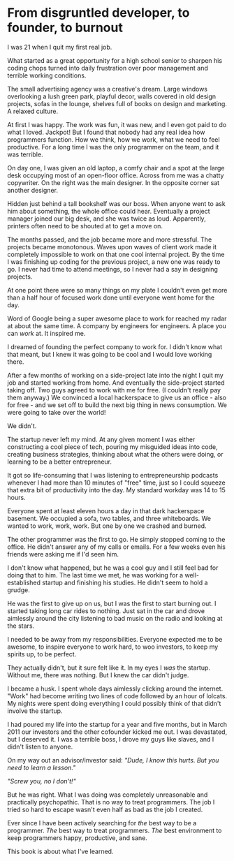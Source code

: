 # From disgruntled developer, to founder, to burnout

I was 21 when I quit my first real job.

What started as a great opportunity for a high school senior to sharpen his coding chops turned into daily frustration over poor management and terrible working conditions.

The small advertising agency was a creative's dream. Large windows overlooking a lush green park, playful decor, walls covered in old design projects, sofas in the lounge, shelves full of books on design and marketing. A relaxed culture.

At first I was happy. The work was fun, it was new, and I even got paid to do what I loved. Jackpot! But I found that nobody had any real idea how programmers function. How we think, how we work, what we need to feel productive. For a long time I was the only programmer on the team, and it was terrible.

On day one, I was given an old laptop, a comfy chair and a spot at the large desk occupying most of an open-floor office. Across from me was a chatty copywriter. On the right was the main designer. In the opposite corner sat another designer.

Hidden just behind a tall bookshelf was our boss. When anyone went to ask him about something, the whole office could hear. Eventually a project manager joined our big desk, and she was twice as loud. Apparently, printers often need to be shouted at to get a move on.

The months passed, and the job became more and more stressful. The projects became monotonous. Waves upon waves of client work made it completely impossible to work on that one cool internal project. By the time I was finishing up coding for the previous project, a new one was ready to go.  I never had time to attend meetings, so I never had a say in designing projects.

At one point there were so many things on my plate I couldn't even get more than a half hour of focused work done until everyone went home for the day.

Word of Google being a super awesome place to work for reached my radar at about the same time. A company by engineers for engineers. A place you can _work_ at.  It inspired me.

I dreamed of founding the perfect company to work for. I didn't know what that meant, but I knew it was going to be cool and I would love working there.

After a few months of working on a side-project late into the night I quit my job and started working from home.  And eventually the side-project started taking off. Two guys agreed to work with me for free. (I couldn't really pay them anyway.) We convinced a local hackerspace to give us an office - also for free - and we set off to build the next big thing in news consumption. We were going to take over the world!

We didn't.

The startup never left my mind. At any given moment I was either constructing a cool piece of tech, pouring my misguided ideas into code, creating business strategies, thinking about what the others were doing, or learning to be a better entrepreneur.

It got so life-consuming that I was listening to entrepreneurship podcasts whenever I had more than 10 minutes of "free" time, just so I could squeeze that extra bit of productivity into the day. My standard workday was 14 to 15 hours. 

Everyone spent at least eleven hours a day in that dark hackerspace basement. We occupied a sofa, two tables, and three whiteboards.  We wanted to work, work, work. But one by one we crashed and burned.

The other programmer was the first to go. He simply stopped coming to the office. He didn't answer any of my calls or emails. For a few weeks even his friends were asking me if I'd seen him.

I don't know what happened, but he was a cool guy and I still feel bad for doing that to him. The last time we met, he was working for a well-established startup and finishing his studies. He didn't seem to hold a grudge.

He was the first to give up on us, but I was the first to start burning out. I started taking long car rides to nothing. Just sat in the car and drove aimlessly around the city listening to bad music on the radio and looking at the stars.

I needed to be away from my responsibilities. Everyone expected me to be awesome, to inspire everyone to work hard, to woo investors, to keep my spirits up, to be perfect.

They actually didn't, but it sure felt like it. In my eyes I _was_ the startup. Without me, there was nothing.  But I knew the car didn't judge.

I became a husk. I spent whole days aimlessly clicking around the internet. "Work" had become writing two lines of code followed by an hour of lolcats. My nights were spent doing everything I could possibly think of that didn't involve the startup.

I had poured my life into the startup for a year and five months, but in March 2011 our investors and the other cofounder kicked me out. I was devastated, but I deserved it. I was a terrible boss, I drove my guys like slaves, and I didn't listen to anyone.

On my way out an advisor/investor said: _"Dude, I know this hurts. But you need to learn a lesson."_

_"Screw you, no I don't!"_

But he was right. What I was doing was completely unreasonable and practically psychopathic. That is no way to treat programmers. The job I tried so hard to escape wasn't even half as bad as the job I created.

Ever since I have been actively searching for _the_ best way to be a  programmer. _The_ best way to treat programmers. _The_ best environment to keep programmers happy, productive, and sane.

This book is about what I've learned.
